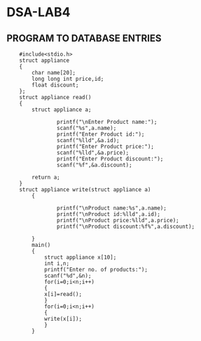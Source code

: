 # DSA-LAB4
## PROGRAM TO DATABASE ENTRIES
        #include<stdio.h>
        struct appliance
        {
            char name[20];
            long long int price,id;
            float discount;
        };
        struct appliance read()
        {
            struct appliance a;

                    printf("\nEnter Product name:");
                    scanf("%s",a.name);
                    printf("Enter Product id:");
                    scanf("%lld",&a.id);
                    printf("Enter Product price:");
                    scanf("%lld",&a.price);
                    printf("Enter Product discount:");
                    scanf("%f",&a.discount);

            return a;	
        }
        struct appliance write(struct appliance a)
            {

                    printf("\nProduct name:%s",a.name);
                    printf("\nProduct id:%lld",a.id);
                    printf("\nProduct price:%lld",a.price);
                    printf("\nProduct discount:%f%",a.discount);

            }
            main()
            {
                struct appliance x[10];
                int i,n;
                printf("Enter no. of products:");
                scanf("%d",&n);
                for(i=0;i<n;i++)
                {
                x[i]=read();
                }
                for(i=0;i<n;i++)
                {
                write(x[i]);
                }
            }



